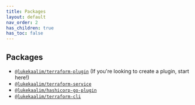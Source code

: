 ```yaml
---
title: Packages
layout: default
nav_order: 2
has_children: true
has_toc: false
---
```


## Packages
 - [`@lukekaalim/terraform-plugin`](terraform-plugin/README) (If you're looking to create a plugin, start here!)
 - [`@lukekaalim/terraform-service`](terraform-service/README)
 - [`@lukekaalim/hashicorp-go-plugin`](/hashicorp-go-plugin/README)
 - [`@lukekaalim/terraform-cli`](/terraform-cli/README)